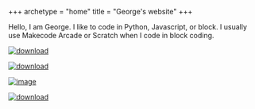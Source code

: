 +++
archetype = "home"
title = "George's website"
+++

Hello, I am George. I like to code in Python, Javascript, or block. I usually use Makecode Arcade or Scratch when I code in block coding.


[![download](https://github.com/George-LJH/George-website/assets/155213581/90943608-7842-434f-91fb-fcfa646e28a2)](basics/python/)


[![download](https://github.com/George-LJH/George-website/assets/155213581/1f36cbd0-cdf9-4f03-92f5-a95125e160f2)](basics/makecode-arcade/)

[![image](https://github.com/George-LJH/George-website/assets/155213581/eefc7486-0059-415f-9c82-749bf8c9d2c6)](basics/)

[![download](https://github.com/George-LJH/George-website/assets/155213581/6baea04a-8e2b-4f25-82c6-96a358bc6fb0)](basics/scratch/)

